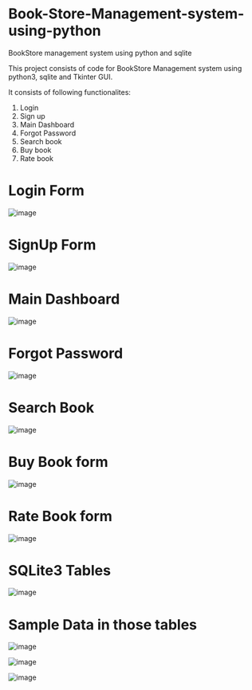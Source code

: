 # Book-Store-Management-system-using-python

BookStore management system using python and sqlite

This project consists of code for BookStore Management system using python3, sqlite and Tkinter GUI.

It consists of following functionalites:
1) Login
2) Sign up
3) Main Dashboard
4) Forgot Password
5) Search book
6) Buy book
7) Rate book

# Login Form

![image](https://user-images.githubusercontent.com/76084431/188197997-bbc8c0ae-deb1-4f2c-b836-cefa512f2825.png)

# SignUp Form

![image](https://user-images.githubusercontent.com/76084431/188199094-688f63cc-f2f0-4a1e-abc3-a9a74e623b71.png)

# Main Dashboard

![image](https://user-images.githubusercontent.com/76084431/188198278-9059cb0f-a6af-4d44-a27d-fdc7ac9aff93.png)

# Forgot Password

![image](https://user-images.githubusercontent.com/76084431/188198314-92339a46-fa4f-48a1-bc28-6fa2c3e22496.png)

# Search Book

![image](https://user-images.githubusercontent.com/76084431/188198155-604e5dbf-83db-4773-9bcd-7514140c057c.png)

# Buy Book form

![image](https://user-images.githubusercontent.com/76084431/188198375-eb517bc9-356e-4de5-8b6b-c8627ad25727.png)

# Rate Book form

![image](https://user-images.githubusercontent.com/76084431/188198205-c0e65909-ffe1-4a62-8c1c-09d92c7ba8b6.png)

# SQLite3 Tables

![image](https://user-images.githubusercontent.com/76084431/188198515-ce547d35-c290-4ace-a418-50a0e65ca76e.png)

# Sample Data in those tables

![image](https://user-images.githubusercontent.com/76084431/188198623-6a217109-8cc1-4d47-bee3-93198f583b02.png)

![image](https://user-images.githubusercontent.com/76084431/188198636-b31176c0-2912-41e7-8f36-834979be5cba.png)

![image](https://user-images.githubusercontent.com/76084431/188198649-e28f340f-1b27-4059-88e7-dd44f55dd073.png)


